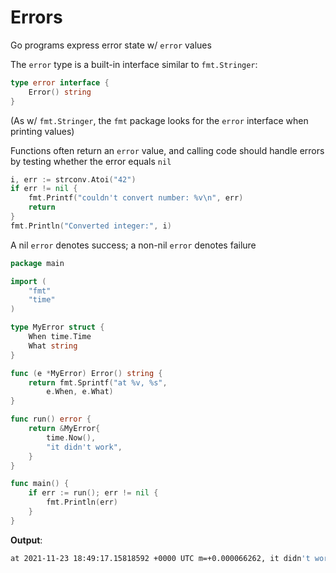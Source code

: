 # Errors

Go programs express error state w/ `error` values

The `error` type is a built-in interface similar to `fmt.Stringer`:

```go
type error interface {
	Error() string
}
```

(As w/ `fmt.Stringer`, the `fmt` package looks for the `error` interface when printing values)

Functions often return an `error` value, and calling code should handle errors by testing whether the error equals `nil`

```go
i, err := strconv.Atoi("42")
if err != nil {
	fmt.Printf("couldn't convert number: %v\n", err)
	return
}
fmt.Println("Converted integer:", i)
```

A nil `error` denotes success; a non-nil `error` denotes failure

```go
package main

import (
	"fmt"
	"time"
)

type MyError struct {
	When time.Time
	What string
}

func (e *MyError) Error() string {
	return fmt.Sprintf("at %v, %s",
		e.When, e.What)
}

func run() error {
	return &MyError{
		time.Now(),
		"it didn't work",
	}
}

func main() {
	if err := run(); err != nil {
		fmt.Println(err)
    }
}
```

**Output**:

```zsh
at 2021-11-23 18:49:17.15818592 +0000 UTC m=+0.000066262, it didn't work
```

